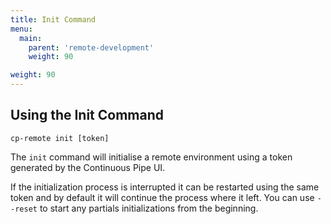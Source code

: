 ```yaml
---
title: Init Command
menu:
  main:
    parent: 'remote-development'
    weight: 90

weight: 90
---
```

## Using the Init Command

```
cp-remote init [token]
```

The `init` command will initialise a remote environment using a token generated by the Continuous Pipe UI. 

If the initialization process is interrupted it can be restarted using the same token and by default it will continue the process where it left.
You can use `--reset` to start any partials initializations from the beginning.